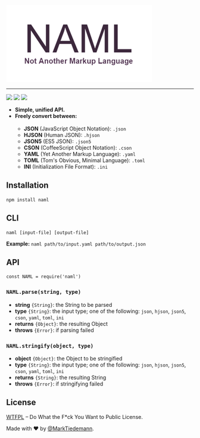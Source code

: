 
[![](https://raw.githubusercontent.com/MarkTiedemann/naml/master/logo.png)](https://github.com/MarkTiedemann/naml)

--------

[![](https://travis-ci.org/MarkTiedemann/naml.svg?branch=master)](https://travis-ci.org/MarkTiedemann/naml)
[![](https://david-dm.org/MarkTiedemann/naml.svg)](https://david-dm.org/MarkTiedemann/naml) [![](https://img.shields.io/node/v/naml.svg)](https://www.npmjs.com/package/naml)

- **Simple, unified API.**
- **Freely convert between:**
<br><br>
  - **JSON** (JavaScript Object Notation): `.json`
  - **HJSON** (Human JSON): `.hjson`
  - **JSON5** (ES5 JSON): `.json5`
  - **CSON** (CoffeeScript Object Notation): `.cson`
  - **YAML** (Yet Another Markup Language): `.yaml`
  - **TOML** (Tom's Obvious, Minimal Language): `.toml`
  - **INI** (Initialization File Format): `.ini`

## Installation

```
npm install naml
```

## CLI

```
naml [input-file] [output-file]
```
**Example:** `naml path/to/input.yaml path/to/output.json`

## API

```
const NAML = require('naml')
```

### `NAML.parse(string, type)`

- **string** `{String}`: the String to be parsed
- **type** `{String}`: the input type; one of the following: `json`, `hjson`, `json5`, `cson`, `yaml`, `toml`, `ini`
- **returns** `{Object}`: the resulting Object
- **throws** `{Error}`: if parsing failed

### `NAML.stringify(object, type)`

- **object** `{Object}`: the Object to be stringified
- **type** `{String}`: the input type; one of the following: `json`, `hjson`, `json5`, `cson`, `yaml`, `toml`, `ini`
- **returns** `{String}`: the resulting String
- **throws** `{Error}`: if stringifying failed

## License

[WTFPL](http://www.wtfpl.net/) – Do What the F*ck You Want to Public License.

Made with :heart: by [@MarkTiedemann](https://twitter.com/MarkTiedemannDE).
